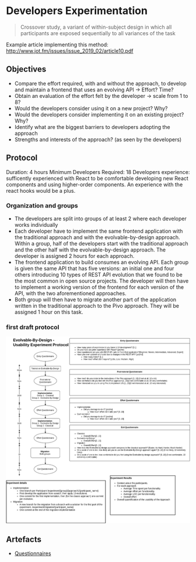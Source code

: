 # Developers Experimentation

> Crossover study, a variant of within-subject design in which all participants are exposed sequentially to all variances of the task

Example article implementing this method: http://www.jot.fm/issues/issue_2019_02/article10.pdf

## Objectives

- Compare the effort required, with and without the approach, to develop and maintain a frontend that uses an evolving API -> Effort? Time?
- Obtain an evaluation of the effort felt by the developer -> scale from 1 to 8?
- Would the developers consider using it on a new project? Why?
- Would the developers consider implementing it on an existing project? Why?
- Identify what are the biggest barriers to developers adopting the approach
- Strengths and interests of the approach? (as seen by the developers)

## Protocol

Duration: 4 hours
Minimum Developers Required: 18
Developers experience: sufficently experienced with React to be comfortable developing new React components and using higher-order components. An experience with the react hooks would be a plus.

### Organization and groups

- The developers are split into groups of at least 2 where each developer works individually
- Each developer have to implement the same frontend application with the traditional approach and with the evolvable-by-design approach. Within a group, half of the developers start with the traditional approach and the other half with the evolvable-by-design approach. The developer is assigned 2 hours for each approach.
- The frontend application to build consumes an evolving API. Each group is given the same API that has five versions: an initial one and four others introducing 10 types of REST API evolution that we found to be the most common in open source projects. The developer will then have to implement a working version of the frontend for each version of the API, with the two aforementioned approaches.
- Both group will then have to migrate another part of the application written in the traditional approach to the Pivo approach. They will be assigned 1 hour on this task.

### first draft protocol
![](protocol_experiment.drawio.png)



## Artefacts


- [Questionnaires](./questionnaires.md)
